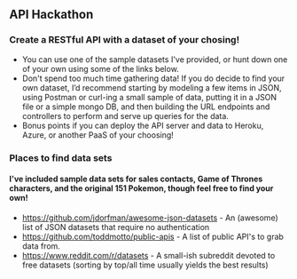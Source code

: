 ## API Hackathon
### Create a RESTful API with a dataset of your chosing! 
* You can use one of the sample datasets I've provided, or hunt down one of your own using some of the links below. 
* Don't spend too much time gathering data! If you do decide to find your own dataset, I’d recommend starting by modeling a few items in JSON, using Postman or curl-ing a small sample of data, putting it in a JSON file or a simple mongo DB, and then building the URL endpoints and controllers to perform and serve up queries for the data.
* Bonus points if you can deploy the API server and data to Heroku, Azure, or another PaaS of your choosing! 

### Places to find data sets
#### I've included sample data sets for sales contacts, Game of Thrones characters, and the original 151 Pokemon, though feel free to find your own!
* https://github.com/jdorfman/awesome-json-datasets - An (awesome) list of JSON datasets that require no authentication
* https://github.com/toddmotto/public-apis - A list of public API's to grab data from.
* https://www.reddit.com/r/datasets - A small-ish subreddit devoted to free datasets (sorting by top/all time usually yields the best results)

